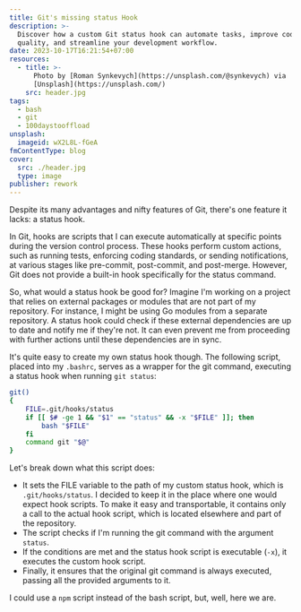 ```yaml
---
title: Git's missing status Hook
description: >-
  Discover how a custom Git status hook can automate tasks, improve code
  quality, and streamline your development workflow.
date: 2023-10-17T16:21:54+07:00
resources:
  - title: >-
      Photo by [Roman Synkevych](https://unsplash.com/@synkevych) via
      [Unsplash](https://unsplash.com/)
    src: header.jpg
tags:
  - bash
  - git
  - 100daystooffload
unsplash:
  imageid: wX2L8L-fGeA
fmContentType: blog
cover:
  src: ./header.jpg
  type: image
publisher: rework
---
```


Despite its many advantages and nifty features of Git, there's one feature it lacks: a status hook.

In Git, hooks are scripts that I can execute automatically at specific points during the version control process. These hooks perform custom actions, such as running tests, enforcing coding standards, or sending notifications, at various stages like pre-commit, post-commit, and post-merge. However, Git does not provide a built-in hook specifically for the status command.

So, what would a status hook be good for? Imagine I'm working on a project that relies on external packages or modules that are not part of my repository. For instance, I might be using Go modules from a separate repository. A status hook could check if these external dependencies are up to date and notify me if they're not. It can even prevent me from proceeding with further actions until these dependencies are in sync.

It's quite easy to create my own status hook though. The following script, placed into my `.bashrc`, serves as a wrapper for the git command, executing a status hook when running `git status`:

```bash
git()
{
    FILE=.git/hooks/status
    if [[ $# -ge 1 && "$1" == "status" && -x "$FILE" ]]; then
        bash "$FILE"
    fi
    command git "$@"
}
```

Let's break down what this script does:

* It sets the FILE variable to the path of my custom status hook, which is `.git/hooks/status`. I decided to keep it in the place where one would expect hook scripts. To make it easy and transportable, it contains only a call to the actual hook script, which is located elsewhere and part of the repository.
* The script checks if I'm running the git command with the argument `status`.
* If the conditions are met and the status hook script is executable (`-x`), it executes the custom hook script.
* Finally, it ensures that the original git command is always executed, passing all the provided arguments to it.

I could use a `npm` script instead of the bash script, but, well, here we are.

